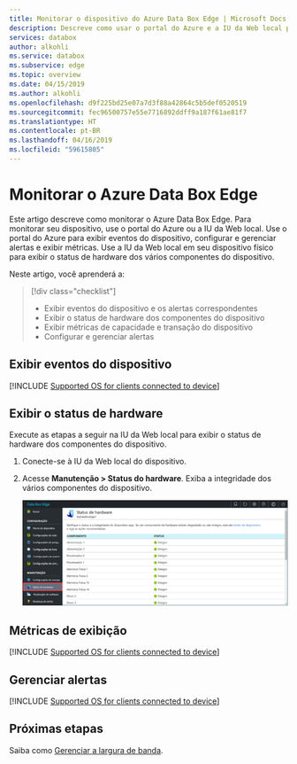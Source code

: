 ```yaml
---
title: Monitorar o dispositivo do Azure Data Box Edge | Microsoft Docs
description: Descreve como usar o portal do Azure e a IU da Web local para monitorar o Azure Data Box Edge.
services: databox
author: alkohli
ms.service: databox
ms.subservice: edge
ms.topic: overview
ms.date: 04/15/2019
ms.author: alkohli
ms.openlocfilehash: d9f225bd25e07a7d3f88a42864c5b5def0520519
ms.sourcegitcommit: fec96500757e55e7716892ddff9a187f61ae81f7
ms.translationtype: HT
ms.contentlocale: pt-BR
ms.lasthandoff: 04/16/2019
ms.locfileid: "59615805"
---
```

# <a name="monitor-your-azure-data-box-edge"></a>Monitorar o Azure Data Box Edge

Este artigo descreve como monitorar o Azure Data Box Edge. Para monitorar seu dispositivo, use o portal do Azure ou a IU da Web local. Use o portal do Azure para exibir eventos do dispositivo, configurar e gerenciar alertas e exibir métricas. Use a IU da Web local em seu dispositivo físico para exibir o status de hardware dos vários componentes do dispositivo.

Neste artigo, você aprenderá a:

> [!div class="checklist"]
> * Exibir eventos do dispositivo e os alertas correspondentes
> * Exibir o status de hardware dos componentes do dispositivo
> * Exibir métricas de capacidade e transação do dispositivo
> * Configurar e gerenciar alertas

## <a name="view-device-events"></a>Exibir eventos do dispositivo

[!INCLUDE [Supported OS for clients connected to device](../../includes/data-box-edge-gateway-view-device-events.md)]

## <a name="view-hardware-status"></a>Exibir o status de hardware

Execute as etapas a seguir na IU da Web local para exibir o status de hardware dos componentes do dispositivo.

1. Conecte-se à IU da Web local do dispositivo.
2. Acesse **Manutenção > Status do hardware**. Exiba a integridade dos vários componentes do dispositivo.

    ![Exibir o status de hardware](media/data-box-edge-monitor/view-hardware-status.png)

## <a name="view-metrics"></a>Métricas de exibição

[!INCLUDE [Supported OS for clients connected to device](../../includes/data-box-edge-gateway-view-metrics.md)]

## <a name="manage-alerts"></a>Gerenciar alertas

[!INCLUDE [Supported OS for clients connected to device](../../includes/data-box-edge-gateway-manage-alerts.md)]

## <a name="next-steps"></a>Próximas etapas 

Saiba como [Gerenciar a largura de banda](data-box-edge-manage-bandwidth-schedules.md).